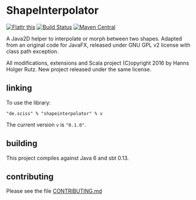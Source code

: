 # ShapeInterpolator

[![Flattr this](http://api.flattr.com/button/flattr-badge-large.png)](https://flattr.com/submit/auto?user_id=sciss&url=https%3A%2F%2Fgithub.com%2FSciss%2FShapeInterpolator&title=ShapeInterpolator&language=Java&tags=github&category=software)
[![Build Status](https://travis-ci.org/Sciss/ShapeInterpolator.svg?branch=master)](https://travis-ci.org/Sciss/ShapeInterpolator)
[![Maven Central](https://maven-badges.herokuapp.com/maven-central/de.sciss/shapeinterpolator/badge.svg)](https://maven-badges.herokuapp.com/maven-central/de.sciss/shapeinterpolator)

A Java2D helper to interpolate or morph between two shapes. Adapted from an original code for JavaFX,
released under GNU GPL v2 license with class path exception. 

All modifications, extensions and Scala project (C)opyright 2016 by Hanns Holger Rutz. 
New project released under the same license.

## linking

To use the library:

    "de.sciss" % "shapeinterpolator" % v

The current version `v` is `"0.1.0"`.

## building

This project compiles against Java 6 and sbt 0.13.

## contributing

Please see the file [CONTRIBUTING.md](CONTRIBUTING.md)
